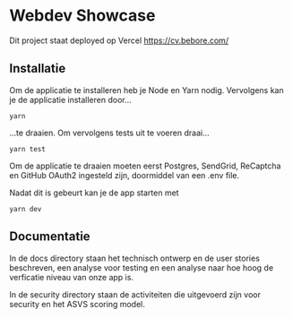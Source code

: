 # Webdev Showcase

Dit project staat deployed op Vercel
https://cv.bebore.com/

## Installatie
Om de applicatie te installeren heb je Node en Yarn nodig. Vervolgens kan je de applicatie installeren door...

```shell
yarn
```

...te draaien. Om vervolgens tests uit te voeren draai...

```shell
yarn test
```
Om de applicatie te draaien moeten eerst Postgres, SendGrid, ReCaptcha en GitHub OAuth2 ingesteld zijn, doormiddel van een .env file.

Nadat dit is gebeurt kan je de app starten met

```shell
yarn dev
```

## Documentatie

In de docs directory staan het technisch ontwerp en de user stories beschreven, een analyse voor testing en een analyse naar hoe hoog de verficatie niveau van onze app is.

In de security directory staan de activiteiten die uitgevoerd zijn voor security en het ASVS scoring model.
